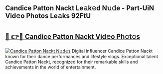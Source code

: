 ## Candice Patton Nackt Le𝚊k𝚎d N𝚞𝚍e - Part-UiN Vid𝚎o Photos Le𝚊ks 92FtU

# <h2><a href="http://fb20ow.evod.top/?m=Candice+Patton+Nackt">🔗 👉🔴 Candice Patton Nackt Vid𝚎o Ph𝚘t𝚘s</a></h2>

[![Candice Patton Nackt N𝚞d𝚎s](https://i.imgur.com/8V9OHl7.gif)](http://fb20ow.evod.top/?m=Candice+Patton+Nackt)
Digital influencer Candice Patton Nackt known for their dance performances and lifestyle vlogs. Exceptional talent Candice Patton Nackt, recognized for their remarkable skills and achievements in the world of entertainment. 
